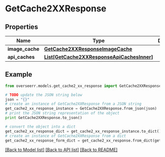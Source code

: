 # GetCache2XXResponse


## Properties

Name | Type | Description | Notes
------------ | ------------- | ------------- | -------------
**image_cache** | [**GetCache2XXResponseImageCache**](GetCache2XXResponseImageCache.md) |  | [optional] 
**api_caches** | [**List[GetCache2XXResponseApiCachesInner]**](GetCache2XXResponseApiCachesInner.md) |  | [optional] 

## Example

```python
from overseerr.models.get_cache2_xx_response import GetCache2XXResponse

# TODO update the JSON string below
json = "{}"
# create an instance of GetCache2XXResponse from a JSON string
get_cache2_xx_response_instance = GetCache2XXResponse.from_json(json)
# print the JSON string representation of the object
print GetCache2XXResponse.to_json()

# convert the object into a dict
get_cache2_xx_response_dict = get_cache2_xx_response_instance.to_dict()
# create an instance of GetCache2XXResponse from a dict
get_cache2_xx_response_form_dict = get_cache2_xx_response.from_dict(get_cache2_xx_response_dict)
```
[[Back to Model list]](../README.md#documentation-for-models) [[Back to API list]](../README.md#documentation-for-api-endpoints) [[Back to README]](../README.md)


